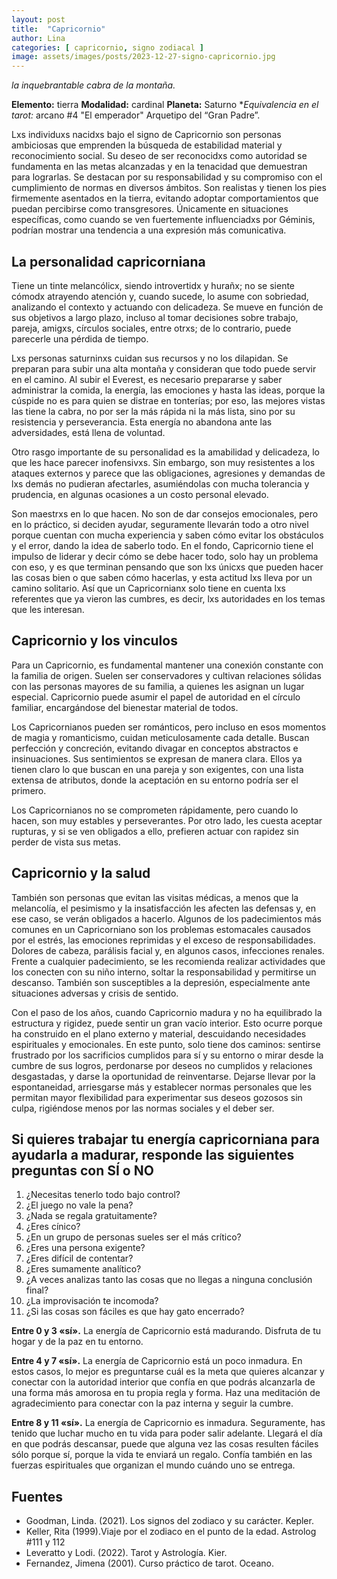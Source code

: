 ```yaml
---
layout: post
title:  "Capricornio"
author: Lina
categories: [ capricornio, signo zodiacal ]
image: assets/images/posts/2023-12-27-signo-capricornio.jpg
---
```


*la inquebrantable cabra de la montaña.*

**Elemento:** tierra
**Modalidad:** cardinal
**Planeta:** Saturno
**Equivalencia en el tarot:* arcano #4 "El emperador" 
Arquetipo del “Gran Padre”.

Lxs individuxs nacidxs bajo el signo de Capricornio son personas ambiciosas que emprenden la búsqueda de estabilidad material y reconocimiento social. Su deseo de ser reconocidxs como autoridad se fundamenta en las metas alcanzadas y en la tenacidad que demuestran para lograrlas. Se destacan por su responsabilidad y su compromiso con el cumplimiento de normas en diversos ámbitos. Son realistas y tienen los pies firmemente asentados en la tierra, evitando adoptar comportamientos que puedan percibirse como transgresores. Únicamente en situaciones específicas, como cuando se ven fuertemente influenciadxs por Géminis, podrían mostrar una tendencia a una expresión más comunicativa. 

## La personalidad capricorniana 

Tiene un tinte melancólicx, siendo introvertidx y hurañx; no se siente cómodx atrayendo atención y, cuando sucede, lo asume con sobriedad, analizando el contexto y actuando con delicadeza. Se mueve en función de sus objetivos a largo plazo, incluso al tomar decisiones sobre trabajo, pareja, amigxs, círculos sociales, entre otrxs; de lo contrario, puede parecerle una pérdida de tiempo.

Lxs personas saturninxs cuidan sus recursos y no los dilapidan. Se preparan para subir una alta montaña y consideran que todo puede servir en el camino. Al subir el Everest, es necesario prepararse y saber administrar la comida, la energía, las emociones y hasta las ideas, porque la cúspide no es para quien se distrae en tonterías; por eso, las mejores vistas las tiene la cabra, no por ser la más rápida ni la más lista, sino por su resistencia y perseverancia. Esta energía no abandona ante las adversidades, está llena de voluntad.

Otro rasgo importante de su personalidad es la amabilidad y delicadeza, lo que les hace parecer inofensivxs. Sin embargo, son muy resistentes a los ataques externos y parece que las obligaciones, agresiones y demandas de lxs demás no pudieran afectarles, asumiéndolas con mucha tolerancia y prudencia, en algunas ocasiones a un costo personal elevado.

Son maestrxs en lo que hacen. No son de dar consejos emocionales, pero en lo práctico, si deciden ayudar, seguramente llevarán todo a otro nivel porque cuentan con mucha experiencia y saben cómo evitar los obstáculos y el error, dando la idea de saberlo todo. En el fondo, Capricornio tiene el impulso de liderar y decir cómo se debe hacer todo, solo hay un problema con eso, y es que terminan pensando que son lxs únicxs que pueden hacer las cosas bien o que saben cómo hacerlas, y esta actitud lxs lleva por un camino solitario. Así que un Capricornianx solo tiene en cuenta lxs referentes que ya vieron las cumbres, es decir, lxs autoridades en los temas que les interesan. 

## Capricornio y los vinculos

Para un Capricornio, es fundamental mantener una conexión constante con la familia de origen. Suelen ser conservadores y cultivan relaciones sólidas con las personas mayores de su familia, a quienes les asignan un lugar especial. Capricornio puede asumir el papel de autoridad en el círculo familiar, encargándose del bienestar material de todos.

Los Capricornianos pueden ser románticos, pero incluso en esos momentos de magia y romanticismo, cuidan meticulosamente cada detalle. Buscan perfección y concreción, evitando divagar en conceptos abstractos e insinuaciones. Sus sentimientos se expresan de manera clara. Ellos ya tienen claro lo que buscan en una pareja y son exigentes, con una lista extensa de atributos, donde la aceptación en su entorno podría ser el primero.

Los Capricornianos no se comprometen rápidamente, pero cuando lo hacen, son muy estables y perseverantes. Por otro lado, les cuesta aceptar rupturas, y si se ven obligados a ello, prefieren actuar con rapidez sin perder de vista sus metas.

## Capricornio y la salud

También son personas que evitan las visitas médicas, a menos que la melancolía, el pesimismo y la insatisfacción les afecten las defensas y, en ese caso, se verán obligados a hacerlo. Algunos de los padecimientos más comunes en un Capricorniano son los problemas estomacales causados por el estrés, las emociones reprimidas y el exceso de responsabilidades. Dolores de cabeza, parálisis facial y, en algunos casos, infecciones renales. Frente a cualquier padecimiento, se les recomienda realizar actividades que los conecten con su niño interno, soltar la responsabilidad y permitirse un descanso. También son susceptibles a la depresión, especialmente ante situaciones adversas y crisis de sentido.

Con el paso de los años, cuando Capricornio madura y no ha equilibrado la estructura y rigidez, puede sentir un gran vacío interior. Esto ocurre porque ha construido en el plano externo y material, descuidando necesidades espirituales y emocionales. En este punto, solo tiene dos caminos: sentirse frustrado por los sacrificios cumplidos para sí y su entorno o mirar desde la cumbre de sus logros, perdonarse por deseos no cumplidos y relaciones desgastadas, y darse la oportunidad de reinventarse. Dejarse llevar por la espontaneidad, arriesgarse más y establecer normas personales que les permitan mayor flexibilidad para experimentar sus deseos gozosos sin culpa, rigiéndose menos por las normas sociales y el deber ser.

## Si quieres trabajar tu energía capricorniana para ayudarla a madurar, responde las siguientes preguntas con SÍ o NO

1. ¿Necesitas tenerlo todo bajo control? 
2. ¿El juego no vale la pena? 
3. ¿Nada se regala gratuitamente? 
4. ¿Eres cínico? 
5. ¿En un grupo de personas sueles ser el más crítico? 
6. ¿Eres una persona exigente? 
7. ¿Eres difícil de contentar? 
8. ¿Eres sumamente analítico? 
9. ¿A veces analizas tanto las cosas que no llegas a ninguna conclusión final? 
10. ¿La improvisación te incomoda? 
11. ¿Si las cosas son fáciles es que hay gato encerrado?

**Entre 0 y 3 «sí».** La energía de Capricornio está madurando. 
Disfruta de tu hogar y de la paz en tu entorno. 

**Entre 4 y 7 «sí».** La energía de Capricornio está un poco inmadura. 
En estos casos, lo mejor es preguntarse cuál es la meta que quieres alcanzar y conectar con la autoridad interior que confía en que podrás alcanzarla de una forma más amorosa en tu propia regla y forma. Haz una meditación de agradecimiento para conectar con la paz interna y seguir la cumbre. 

**Entre 8 y 11 «sí».** La energía de Capricornio es inmadura. Seguramente, has tenido que luchar mucho en tu vida para poder salir adelante. Llegará el día en que podrás descansar, puede que alguna vez las cosas resulten fáciles sólo porque sí, porque la vida te enviará un regalo. Confía también en las fuerzas espirituales que organizan el mundo cuándo uno se entrega. 


## Fuentes

* Goodman, Linda. (2021). Los signos del zodiaco y su carácter. Kepler.
* Keller, Rita (1999).Viaje por el zodiaco en el punto de la edad. Astrolog #111 y 112
* Leveratto y Lodi. (2022). Tarot y Astrología. Kier.
* Fernandez, Jimena (2001). Curso práctico de tarot. Oceano.

